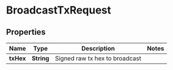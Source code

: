 
# BroadcastTxRequest

## Properties
Name | Type | Description | Notes
------------ | ------------- | ------------- | -------------
**txHex** | **String** | Signed raw tx hex to broadcast | 



